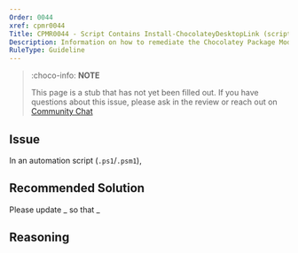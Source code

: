 ```yaml
---
Order: 0044
xref: cpmr0044
Title: CPMR0044 - Script Contains Install-ChocolateyDesktopLink (script)
Description: Information on how to remediate the Chocolatey Package Moderation Rule 0044
RuleType: Guideline
---
```


<?! Include "../../../../../shared/package-validator-rule-guideline.txt" /?>

> :choco-info: **NOTE**
>
> This page is a stub that has not yet been filled out. If you have questions about this issue, please ask in the review or reach out on [Community Chat](https://ch0.co/community)

## Issue

In an automation script (`.ps1`/`.psm1`),

## Recommended Solution

Please update _ so that _

## Reasoning
